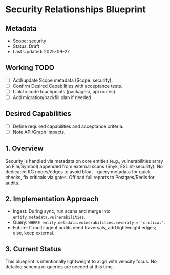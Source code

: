 # Security Relationships Blueprint

## Metadata

- Scope: security
- Status: Draft
- Last Updated: 2025-09-27

## Working TODO

- [ ] Add/update Scope metadata (Scope: security).
- [ ] Confirm Desired Capabilities with acceptance tests.
- [ ] Link to code touchpoints (packages/, api routes).
- [ ] Add migration/backfill plan if needed.

## Desired Capabilities

- [ ] Define required capabilities and acceptance criteria.
- [ ] Note API/Graph impacts.

## 1. Overview
Security is handled via metadata on core entities (e.g., vulnerabilities array on File/Symbol) appended from external scans (Snyk, ESLint-security). No dedicated KG nodes/edges to avoid bloat—query metadata for quick checks, fix criticals via gates. Offload full reports to Postgres/Redis for audits.

## 2. Implementation Approach
- Ingest: During sync, run scans and merge into `entity.metadata.vulnerabilities`.
- Query: `WHERE entity.metadata.vulnerabilities.severity = 'critical'`.
- Future: If multi-agent audits need traversals, add lightweight edges; else, keep external.

## 3. Current Status
This blueprint is intentionally lightweight to align with velocity focus. No detailed schema or queries are needed at this time.
